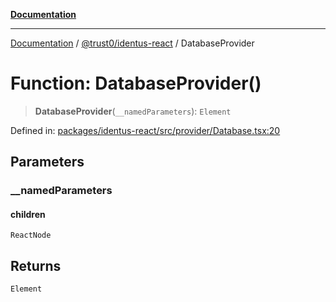[**Documentation**](../../../README.md)

***

[Documentation](../../../README.md) / [@trust0/identus-react](../README.md) / DatabaseProvider

# Function: DatabaseProvider()

> **DatabaseProvider**(`__namedParameters`): `Element`

Defined in: [packages/identus-react/src/provider/Database.tsx:20](https://github.com/trust0-project/identus/blob/1810b9b48611f873dc00ce7103b781ea933441ae/packages/identus-react/src/provider/Database.tsx#L20)

## Parameters

### \_\_namedParameters

#### children

`ReactNode`

## Returns

`Element`
